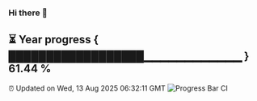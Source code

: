 ### Hi there 👋
⏳ Year progress { ██████████████████▁▁▁▁▁▁▁▁▁▁▁▁ } 61.44 %
---
⏰ Updated on Wed, 13 Aug 2025 06:32:11 GMT
![Progress Bar CI](https://github.com/liununu/liununu/workflows/Progress%20Bar%20CI/badge.svg)
